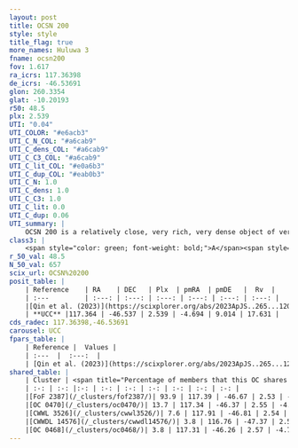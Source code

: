 ```yaml
---
layout: post
title: OCSN 200
style: style
title_flag: true
more_names: Huluwa 3
fname: ocsn200
fov: 1.617
ra_icrs: 117.36398
de_icrs: -46.53691
glon: 260.3354
glat: -10.20193
r50: 48.5
plx: 2.539
UTI: "0.04"
UTI_COLOR: "#e6acb3"
UTI_C_N_COL: "#a6cab9"
UTI_C_dens_COL: "#a6cab9"
UTI_C_C3_COL: "#a6cab9"
UTI_C_lit_COL: "#e0a6b3"
UTI_C_dup_COL: "#eab0b3"
UTI_C_N: 1.0
UTI_C_dens: 1.0
UTI_C_C3: 1.0
UTI_C_lit: 0.0
UTI_C_dup: 0.06
UTI_summary: |
    OCSN 200 is a relatively close, very rich, very dense object of very high C3 quality. It was recently reported in the literature.<br><br><span style="color: #99180f; font-weight: bold;">Warning: </span>This is very likely a duplicate object, which shares a large percentage of members with at least one previously reported entry.
class3: |
    <span style="color: green; font-weight: bold;">A</span><span style="color: green; font-weight: bold;">A</span>
r_50_val: 48.5
N_50_val: 657
scix_url: OCSN%20200
posit_table: |
    | Reference    | RA    | DEC   | Plx  | pmRA  | pmDE   |  Rv  |
    | :---         | :---: | :---: | :---: | :---: | :---: | :---: |
    |[Qin et al. (2023)](https://scixplorer.org/abs/2023ApJS..265...12Q) | 117.41 | -46.39 | 2.54 | -4.64 | 8.97 | 19.44 |
    | **UCC** |117.364 | -46.537 | 2.539 | -4.694 | 9.014 | 17.631 | 
cds_radec: 117.36398,-46.53691
carousel: UCC
fpars_table: |
    | Reference |  Values |
    | :---  |  :---:  |
    | [Qin et al. (2023)](https://scixplorer.org/abs/2023ApJS..265...12Q) | `E(B-V)=0.13, m-M=8.29, logt=7.05` |
shared_table: |
    | Cluster | <span title="Percentage of members that this OC shares with the ones listed">%</span>   | RA   | DEC   | Plx   | pmRA  | pmDE  | Rv | UTI |
    | :-: | :-: |:-: | :-: | :-: | :-: | :-: | :-: | :-: |
    |[FoF 2387](/_clusters/fof2387/)| 93.9 | 117.39 | -46.67 | 2.53 | -4.71 | 8.96 | 17.63 |0.52 |
    |[OC 0470](/_clusters/oc0470/)| 13.7 | 117.34 | -46.37 | 2.55 | -4.71 | 9.06 | 17.63 |0.71 |
    |[CWWL 3526](/_clusters/cwwl3526/)| 7.6 | 117.91 | -46.81 | 2.54 | -4.78 | 8.82 | 19.74 |0.0 |
    |[CWWDL 14576](/_clusters/cwwdl14576/)| 3.8 | 116.76 | -47.37 | 2.52 | -4.68 | 8.88 | 20.47 |0.0 |
    |[OC 0468](/_clusters/oc0468/)| 3.8 | 117.31 | -46.26 | 2.57 | -4.73 | 9.26 | 16.68 |0.4 |
---
```

